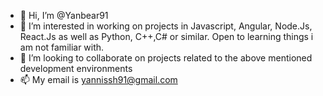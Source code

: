 - 👋 Hi, I’m @Yanbear91
- 👀 I’m interested in working on projects in Javascript, Angular, Node.Js, React.Js as well as Python, C++,C# or similar. Open to learning things i am not familiar with.
- 💞️ I’m looking to collaborate on projects related to the above mentioned development environments
- 📫 My email is yannissh91@gmail.com

<!---
Yanbear91/Yanbear91 is a ✨ special ✨ repository because its `README.md` (this file) appears on your GitHub profile.
You can click the Preview link to take a look at your changes.
--->
